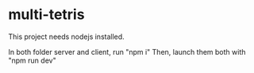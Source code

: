 # multi-tetris

This project needs nodejs installed.

In both folder server and client, run "npm i"
Then, launch them both with "npm run dev"
